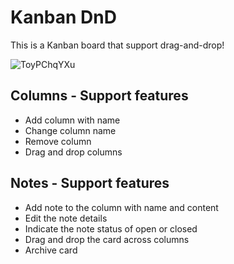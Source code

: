# Kanban DnD

This is a Kanban board that support drag-and-drop!

![ToyPChqYXu](https://user-images.githubusercontent.com/719938/150536916-7d8719ca-bdea-4dfe-b68a-c41c1f0cc640.gif)

## Columns - Support features

- Add column with name
- Change column name
- Remove column
- Drag and drop columns

## Notes - Support features

- Add note to the column with name and content
- Edit the note details
- Indicate the note status of open or closed
- Drag and drop the card across columns
- Archive card
